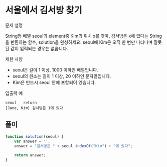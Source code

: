 # 서울에서 김서방 찾기

문제 설명

String형 배열 seoul의 element중 Kim의 위치 x를 찾아, 김서방은 x에 있다는 String을 반환하는 함수, solution을 완성하세요. 
seoul에 Kim은 오직 한 번만 나타나며 잘못된 값이 입력되는 경우는 없습니다.

제한 사항
- seoul은 길이 1 이상, 1000 이하인 배열입니다.
- seoul의 원소는 길이 1 이상, 20 이하인 문자열입니다.
- Kim은 반드시 seoul 안에 포함되어 있습니다.

입출력 예
```
seoul	return
[Jane, Kim]	김서방은 1에 있다
```

## 풀이

```JAVASCRIPT
function solution(seoul) {
    var answer = '';
    answer = "김서방은 " + seoul.indexOf("Kim") + "에 있다";
    
    return answer;
}
```